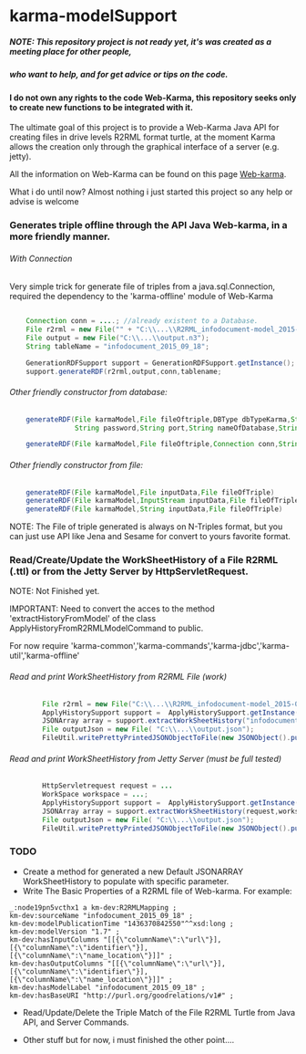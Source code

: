 karma-modelSupport
================================

##### NOTE: This repository  project is not ready yet, it's was created as a meeting place for other people,
##### who want to help, and for get advice or tips on the code.

#### I do not own any rights to the code Web-Karma, this repository seeks only to create new functions to be integrated with it.

The ultimate goal of this project is to provide a Web-Karma Java API for creating files in drive levels
R2RML format turtle, at the moment Karma allows the creation only through the graphical interface of a server (e.g. jetty).

All the information on Web-Karma can be found on this page [Web-karma](https://github.com/usc-isi-i2/Web-Karma).

What i do until now? Almost nothing i just started this project so any help or advise is welcome

### Generates triple offline through the API Java Web-karma, in a more friendly manner.

###### With Connection
Very simple trick for generate file of triples from a java.sql.Connection,
required the dependency to the 'karma-offline' module of Web-Karma
```java

    Connection conn = ....; //already existent to a Database.
    File r2rml = new File("" + "C:\\...\\R2RML_infodocument-model_2015-07-08.ttl");
    File output = new File("C:\\...\\output.n3");
    String tableName = "infodocument_2015_09_18";

    GenerationRDFSupport support = GenerationRDFSupport.getInstance();
    support.generateRDF(r2rml,output,conn,tablename;
```
###### Other friendly constructor from database:
```java
    generateRDF(File karmaModel,File fileOftriple,DBType dbTypeKarma,String hostname,String username,
                String password,String port,String nameOfDatabase,String nameOfTable)

    generateRDF(File karmaModel,File fileOftriple,Connection conn,String nameOfTable)
```
###### Other friendly constructor from file:
```java
    generateRDF(File karmaModel,File inputData,File fileOfTriple)
    generateRDF(File karmaModel,InputStream inputData,File fileOfTriple)
    generateRDF(File karmaModel,String inputData,File fileOfTriple)
```
NOTE: The File of triple generated is always on N-Triples format, but you can just use API like Jena and Sesame for
convert to yours favorite format.


### Read/Create/Update the WorkSheetHistory of a File R2RML (.ttl) or from the Jetty Server by HttpServletRequest.

NOTE: Not Finished yet.

IMPORTANT: Need to convert the acces to the method 'extractHistoryFromModel' of
the class ApplyHistoryFromR2RMLModelCommand to public. 

For now require 'karma-common','karma-commands','karma-jdbc','karma-util','karma-offline'

###### Read and print WorkSheetHistory from R2RML File (work)
```java
        File r2rml = new File("C:\\...\\R2RML_infodocument-model_2015-07-08.ttl");
        ApplyHistorySupport support =  ApplyHistorySupport.getInstance();
        JSONArray array = support.extractWorkSheetHistory("infodocument_2015_09_18", r2rml);
        File outputJson = new File( "C:\\...\\output.json");
        FileUtil.writePrettyPrintedJSONObjectToFile(new JSONObject().put("WorkSheetHistory", (Object) array), outputJson);
```

###### Read and print WorkSheetHistory from Jetty Server (must be full tested)
```java
        HttpServletrequest request = ...
        WorkSpace workspace = ...;
        ApplyHistorySupport support =  ApplyHistorySupport.getInstance();
        JSONArray array = support.extractWorkSheetHistory(request,workspace);
        File outputJson = new File( "C:\\...\\output.json");
        FileUtil.writePrettyPrintedJSONObjectToFile(new JSONObject().put("WorkSheetHistory", (Object) array), outputJson);
```

### TODO

- Create a method for generated a new Default JSONARRAY WorkSheetHistory to populate with specific parameter.
- Write The Basic Properties of a R2RML file of Web-karma.
For example:
```text
_:node19pn5vcthx1 a km-dev:R2RMLMapping ;
km-dev:sourceName "infodocument_2015_09_18" ;
km-dev:modelPublicationTime "1436370842550"^^xsd:long ;
km-dev:modelVersion "1.7" ;
km-dev:hasInputColumns "[[{\"columnName\":\"url\"}],[{\"columnName\":\"identifier\"}],[{\"columnName\":\"name_location\"}]]" ;
km-dev:hasOutputColumns "[[{\"columnName\":\"url\"}],[{\"columnName\":\"identifier\"}],[{\"columnName\":\"name_location\"}]]" ;
km-dev:hasModelLabel "infodocument_2015_09_18" ;
km-dev:hasBaseURI "http://purl.org/goodrelations/v1#" ;
```
- Read/Update/Delete the Triple Match of the File R2RML Turtle from Java API, and Server Commands.

- Other stuff but for now, i must finished the other point....



